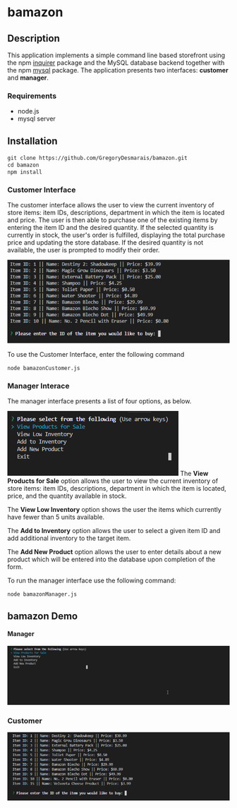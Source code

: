 # bamazon

## Description

This application implements a simple command line based storefront using the npm [inquirer](https://www.npmjs.com/package/inquirer) package and the MySQL database backend together with the npm [mysql](https://www.npmjs.com/package/mysql) package. The application presents two interfaces: **customer** and **manager**.

### Requirements

- node.js
- mysql server

## Installation

	git clone https://github.com/GregoryDesmarais/bamazon.git
	cd bamazon
	npm install

### Customer Interface

The customer interface allows the user to view the current inventory of store items: item IDs, descriptions, department in which the item is located and price. The user is then able to purchase one of the existing items by entering the item ID and the desired quantity. If the selected quantity is currently in stock, the user's order is fulfilled, displaying the total purchase price and updating the store database. If the desired quantity is not available, the user is prompted to modify their order.

![img](/assets/img/customerInterface.png)

To use the Customer Interface, enter the following command

    node bamazonCustomer.js

### Manager Interace

The manager interface presents a list of four options, as below. 

![img](/assets/img/managerMenu.png)
The **View Products for Sale** option allows the user to view the current inventory of store items: item IDs, descriptions, department in which the item is located, price, and the quantity available in stock. 

The **View Low Inventory** option shows the user the items which currently have fewer than 5 units available.

The **Add to Inventory** option allows the user to select a given item ID and add additional inventory to the target item.

The **Add New Product** option allows the user to enter details about a new product which will be entered into the database upon completion of the form.

To run the manager interface use the following command:

	node bamazonManager.js


## bamazon Demo

#### Manager
![img](/assets/img/managerDemo.gif)

### Customer
![img](/assets/img/customerDemo.gif)